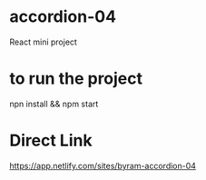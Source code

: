 # accordion-04
React mini project

# to run the project

npn install && npm start

# Direct Link

https://app.netlify.com/sites/byram-accordion-04
